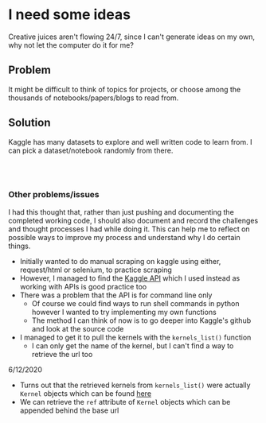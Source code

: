 # I need some ideas 
Creative juices aren't flowing 24/7, since I can't generate ideas on my own, why not let the computer do it for me?

## Problem
It might be difficult to think of topics for projects, or choose among the thousands of notebooks/papers/blogs to read from.

## Solution
Kaggle has many datasets to explore and well written code to learn from. I can pick a dataset/notebook randomly from there.

<br>

<br>

### Other problems/issues
I had this thought that, rather than just pushing and documenting the completed working code, I should also document and record the challenges and thought processes I had while doing it.
This can help me to reflect on possible ways to improve my process and understand why I do certain things.

- Initially wanted to do manual scraping on kaggle using either, request/html or selenium, to practice scraping
- However, I managed to find the [Kaggle API](https://github.com/Kaggle/kaggle-api) which I used instead as working with APIs is good practice too
- There was a problem that the API is for command line only 
  - Of course we could find ways to run shell commands in python however I wanted to try implementing my own functions
  - The method I can think of now is to go deeper into Kaggle's github and look at the source code
- I managed to get it to pull the kernels with the `kernels_list()` function
  - I can only get the name of the kernel, but I can't find a way to retrieve the url too

6/12/2020
- Turns out that the retrieved kernels from `kernels_list()` were actually `Kernel` objects which can be found [here](kaggle/models/kaggle_models_extended.py)
- We can retrieve the `ref` attribute of `Kernel` objects which can be appended behind the base url
